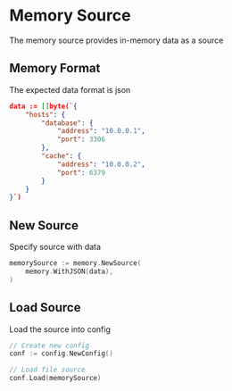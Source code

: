 # Memory Source

The memory source provides in-memory data as a source

## Memory Format

The expected data format is json

```json
data := []byte(`{
    "hosts": {
        "database": {
            "address": "10.0.0.1",
            "port": 3306
        },
        "cache": {
            "address": "10.0.0.2",
            "port": 6379
        }
    }
}`)
```

## New Source

Specify source with data

```go
memorySource := memory.NewSource(
	memory.WithJSON(data),
)
```

## Load Source

Load the source into config

```go
// Create new config
conf := config.NewConfig()

// Load file source
conf.Load(memorySource)
```
